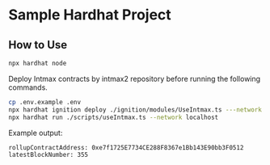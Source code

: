 # Sample Hardhat Project

## How to Use

```sh
npx hardhat node
```

Deploy Intmax contracts by intmax2 repository before running the following commands.

```sh
cp .env.example .env
npx hardhat ignition deploy ./ignition/modules/UseIntmax.ts ---network localhost
npx hardhat run ./scripts/useIntmax.ts --network localhost
```

Example output:

```
rollupContractAddress: 0xe7f1725E7734CE288F8367e1Bb143E90bb3F0512
latestBlockNumber: 355
```
